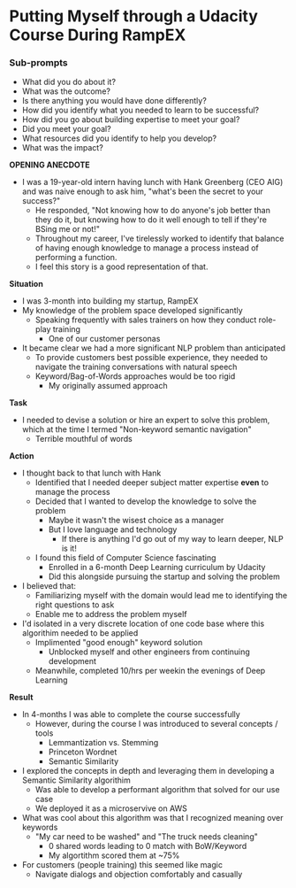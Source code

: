 # Putting Myself through a Udacity Course During RampEX

### Sub-prompts
- What did you do about it? 
- What was the outcome? 
- Is there anything you would have done differently?
- How did you identify what you needed to learn to be successful? 
- How did you go about building expertise to meet your goal? 
- Did you meet your goal?
- What resources did you identify to help you develop? 
- What was the impact?

**OPENING ANECDOTE**
- I was a 19-year-old intern having lunch with Hank Greenberg (CEO AIG) and was naive enough to ask him, "what's been the secret to your success?"
	- He responded, "Not knowing how to do anyone's job better than they do it, but knowing how to do it well enough to tell if they're BSing me or not!"
	- Throughout my career, I've tirelessly worked to identify that balance of having enough knowledge to manage a process instead of performing a function.
	- I feel this story is a good representation of that.

**Situation**
- I was 3-month into building my startup, RampEX
- My knowledge of the problem space developed significantly
	- Speaking frequently with sales trainers on how they conduct role-play training
		- One of our customer personas
- It became clear we had a more significant NLP problem than anticipated
	- To provide customers best possible experience, they needed to navigate the training conversations with natural speech
	- Keyword/Bag-of-Words approaches would be too rigid 
		- My originally assumed approach

**Task**
- I needed to devise a solution or hire an expert to solve this problem, which at the time I termed "Non-keyword semantic navigation"
	- Terrible mouthful of words

**Action**
- I thought back to that lunch with Hank
	- Identified that I needed deeper subject matter expertise **even** to manage the process
	- Decided that I wanted to develop the knowledge to solve the problem
		- Maybe it wasn't the wisest choice as a manager
		- But I love language and technology
			- If there is anything I'd go out of my way to learn deeper, NLP is it!
	- I found this field of Computer Science fascinating
		- Enrolled in a 6-month Deep Learning curriculum by Udacity
		- Did this alongside pursuing the startup and solving the problem
- I believed that: 
	- Familiarizing myself with the domain would lead me to identifying the right questions to ask
	- Enable me to address the problem myself
- I'd isolated in a very discrete location of one code base where this algorithim needed to be applied
	- Implimented "good enough" keyword solution
		- Unblocked myself and other engineers from continuing development
	- Meanwhile, completed 10/hrs per weekin the evenings of Deep Learning

**Result**
- In 4-months I was able to complete the course successfully
	- However, during the course I was introduced to several concepts / tools
		- Lemmantization vs. Stemming
		- Princeton Wordnet
		- Semantic Similarity
- I explored the concepts in depth and leveraging them in developing a Semantic Similarity algorithim
	- Was able to develop a performant algorithm that solved for our use case
	- We deployed it as a microservive on AWS
- What was cool about this algorithm was that I recognized meaning over keywords
	- "My car need to be washed" and "The truck needs cleaning"
		- 0 shared words leading to 0 match with BoW/Keyword
		- My algortithm scored them at ~75%
- For customers (people training) this seemed like magic
	- Navigate dialogs and objection comfortably and casually 